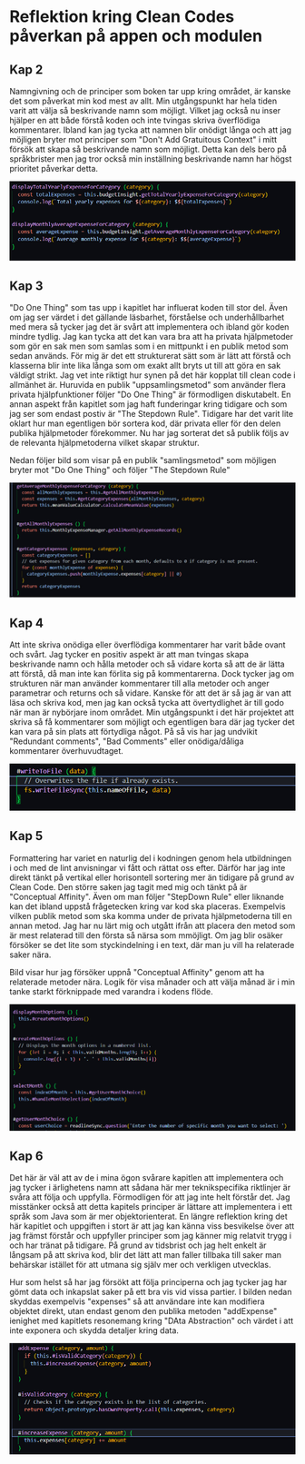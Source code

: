 # Reflektion kring Clean Codes påverkan på appen och modulen

## Kap 2
Namngivning och de principer som boken tar upp kring området, är kanske det som påverkat min kod mest av allt. Min utgångspunkt har hela tiden varit att välja så beskrivande namn som möjligt. Vilket jag också nu inser hjälper en att både förstå koden och inte tvingas skriva överflödiga kommentarer. Ibland kan jag tycka att namnen blir onödigt långa och att jag möjligen bryter mot principer som "Don't Add Gratuitous Context" i mitt försök att skapa så beskrivande namn som möjligt. Detta kan dels bero på språkbrister men jag tror också min inställning beskrivande namn har högst prioritet påverkar detta.

 ![Screenshot på metoder](./screenshots/namngivning.png)

 ## Kap 3
 "Do One Thing" som tas upp i kapitlet har influerat koden till stor del. Även om jag ser värdet i det gällande läsbarhet, förståelse och underhållbarhet med mera så tycker jag det är svårt att implementera och ibland gör koden mindre tydlig. Jag kan tycka att det kan vara bra att ha privata hjälpmetoder som gör en sak men som samlas som i en mittpunkt i en publik metod som sedan används. För mig är det ett strukturerat sätt som är lätt att förstå och klasserna blir inte lika långa som om exakt allt bryts ut till att göra en sak väldigt strikt. Jag vet inte riktigt hur synen på det här kopplat till clean code i allmänhet är. Huruvida en publik "uppsamlingsmetod" som använder flera privata hjälpfunktioner följer "Do One Thing" är förmodligen diskutabelt. En annan aspekt från kapitlet som jag haft funderingar kring tidigare och som jag ser som endast postiv är "The Stepdown Rule". Tidigare har det varit lite oklart hur man egentligen bör sortera kod, där privata eller för den delen publika hjälpmetoder förekommer. Nu har jag sorterat det så publik följs av de relevanta hjälpmetoderna vilket skapar struktur.

 Nedan följer bild som visar på en publik "samlingsmetod" som möjligen bryter mot "Do One Thing" och följer "The Stepdown Rule"

 ![Screenshot på samlingsmetod och stepdown](./screenshots/samlingsmetod_stepdown.png)

 ## Kap 4
 Att inte skriva onödiga eller överflödiga kommentarer har varit både ovant och svårt. Jag tycker en positiv aspekt är att man tvingas skapa beskrivande namn och hålla metoder och så vidare korta så att de är lätta att förstå, då man inte kan förlita sig på kommentarerna. Dock tycker jag om strukturen när man använder kommentarer till alla metoder och anger parametrar och returns och så vidare. Kanske för att det är så jag är van att läsa och skriva kod, men jag kan också tycka att övertydlighet är till godo när man är nybörjare inom området. Min utgångspunkt i det här projektet att skriva så få kommentarer som möjligt och egentligen bara där jag tycker det kan vara på sin plats att förtydliga något. På så vis har jag undvikit "Redundant comments", "Bad Comments" eller onödiga/dåliga kommentarer överhuvudtaget.

 ![Screenshot på kommentar](./screenshots/kommentar.png)

 ## Kap 5
Formattering har variet en naturlig del i kodningen genom hela utbildningen i och med de lint anvisningar vi fått och rättat oss efter. Därför har jag inte direkt tänkt på vertikal eller horisontell sortering mer än tidigare på grund av Clean Code. Den större saken jag tagit med mig och tänkt på är "Conceptual Affinity". Även om man följer "StepDown Rule" eller liknande kan det ibland uppstå frågetecken kring var kod ska placeras. Exempelvis vilken publik metod som ska komma under de privata hjälpmetoderna till en annan metod. Jag har nu lärt mig och utgått ifrån att placera den metod som är mest relaterad till den första så närsa som mmöjligt. Om jag blir osäker försöker se det lite som styckindelning i en text, där man ju vill ha relaterade saker nära.

Bild visar hur jag försöker uppnå "Conceptual Affinity" genom att ha relaterade metoder nära. Logik för visa månader och att välja månad är i min tanke starkt förknippade med varandra i kodens flöde.

![Screenshot på kommentar](./screenshots/formatterad.png)

## Kap 6
Det här är väl att av de i mina ögon svårare kapitlen att implementera och jag tycker i ärlighetens namn att sådana här mer teknikspecifika riktlinjer är svåra att följa och uppfylla. Förmodligen för att jag inte helt förstår det. Jag misstänker också att detta kapitels principer är lättare att implementera i ett språk som Java som är mer objektorienterat. En längre reflektion kring det här kapitlet och uppgiften i stort är att jag kan känna viss besvikelse över att jag främst förstår och uppfyller principer som jag känner mig relatvit trygg i och har tränat på tidigare. På grund av tidsbrist och jag helt enkelt är långsam på att skriva kod, blir det lätt att man faller tillbaka till saker man behärskar istället för att utmana sig själv mer och verkligen utvecklas.  

Hur som helst så har jag försökt att följa principerna och jag tycker jag har gömt data och inkapslat saker på ett bra vis vid vissa partier. I bilden nedan skyddas exempelvis "expenses" så att användare inte kan modifiera objektet direkt, utan endast genom den publika metoden "addExpense" ienighet med kapitlets resonemang kring "DAta Abstraction" och värdet i att inte exponera och skydda detaljer kring data.

![Screenshot på kommentar](./screenshots/inkapsling.png)
